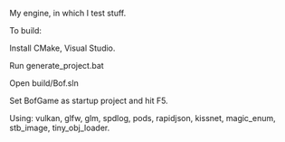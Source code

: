 
My engine, in which I test stuff.


To build:

Install CMake, Visual Studio.

Run generate_project.bat

Open build/Bof.sln 

Set BofGame as startup project and hit F5.



Using: vulkan, glfw, glm, spdlog, pods, rapidjson, kissnet, magic_enum, stb_image, tiny_obj_loader.




